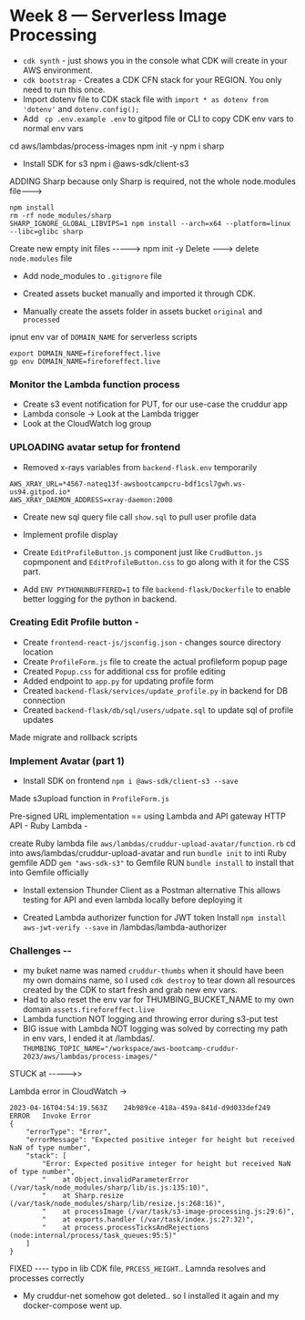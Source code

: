 # Week 8 — Serverless Image Processing

- `cdk synth` - just shows you in the console what CDK will create in your AWS environment.
- `cdk bootstrap` - Creates a CDK CFN stack for your REGION. You only need to run this once.
- Import dotenv file to CDK stack file with `import * as dotenv from 'dotenv'` and `dotenv.config();`
- Add ` cp .env.example .env` to gitpod file or CLI to copy CDK env vars to normal env vars

cd aws/lambdas/process-images
npm init -y
npm i sharp
- Install SDK for s3
npm i @aws-sdk/client-s3

ADDING Sharp because only Sharp is required, not the whole node.modules file--->
```
npm install
rm -rf node_modules/sharp
SHARP_IGNORE_GLOBAL_LIBVIPS=1 npm install --arch=x64 --platform=linux --libc=glibc sharp
```
Create new empty init files ----->
npm init -y
Delete --->
delete `node.modules` file



- Add node_modules to `.gitignore` file


- Created assets bucket manually and imported it through CDK.
- Manually create the assets folder in assets bucket `original` and `processed`

ipnut env var of `DOMAIN_NAME` for serverless scripts

```
export DOMAIN_NAME=fireforeffect.live
gp env DOMAIN_NAME=fireforeffect.live
```

### Monitor the Lambda function process
- Create s3 event notification for PUT, for our use-case the cruddur app
- Lambda console -> Look at the Lambda trigger
- Look at the CloudWatch log group


### UPLOADING avatar setup for frontend

- Removed x-rays variables from `backend-flask.env` temporarily
```
AWS_XRAY_URL=*4567-nateq13f-awsbootcampcru-bdf1csl7gwh.ws-us94.gitpod.io*
AWS_XRAY_DAEMON_ADDRESS=xray-daemon:2000
```

- Create new sql query file call `show.sql` to pull user profile data

- Implement profile display
- Create `EditProfileButton.js` component just like `CrudButton.js` copmponent
and `EditProfileButton.css` to go along with it for the CSS part.

- Add `ENV PYTHONUNBUFFERED=1`  to file `backend-flask/Dockerfile` to enable better logging for the python in backend.

### Creating  Edit Profile button -

- Create `frontend-react-js/jsconfig.json`  - changes source directory location
- Create `ProfileForm.js` file to create the actual profileform popup page
- Created `Popup.css` for additional css for profile editing
- Added endpoint to `app.py` for updating profile form
- Created `backend-flask/services/update_profile.py` in backend for DB connection
- Created `backend-flask/db/sql/users/udpate.sql` to update sql of profile updates

Made migrate and rollback scripts


### Implement Avatar (part 1)

- Install SDK on frontend
`npm i @aws-sdk/client-s3 --save`

Made s3upload function in `ProfileForm.js`


Pre-signed URL implementation == using Lambda and API gateway
HTTP API - 
Ruby Lambda -

create Ruby lambda file `aws/lambdas/cruddur-upload-avatar/function.rb`
cd into aws/lambdas/cruddur-upload-avatar and run `bundle init` to inti Ruby gemfile
ADD `gem "aws-sdk-s3"` to Gemfile
RUN `bundle install` to install that into Gemfile officially

- Install extension Thunder Client as a Postman alternative
This allows testing for API and even lambda locally before deploying it

- Created Lambda authorizer function for JWT token
Install `npm install aws-jwt-verify --save` in /lambdas/lambda-authorizer



### Challenges --
- my buket name was named `cruddur-thumbs` when it should have been my own domains name, so I used `cdk destroy` to tear down all resources created by the CDK to start fresh and grab new env vars.
- Had to also reset the env var for THUMBING_BUCKET_NAME to my own domain `assets.fireforeffect.live`
- Lambda function NOT logging and throwing error during s3-put test
- BIG issue with Lambda NOT logging was solved by correcting my path in env vars, I ended it at /lambdas/.
`THUMBING_TOPIC_NAME="/workspace/aws-bootcamp-cruddur-2023/aws/lambdas/process-images/"`

STUCK at ----->>

Lambda error in CloudWatch ->
```
2023-04-16T04:54:19.563Z	24b989ce-418a-459a-841d-d9d033def249	ERROR	Invoke Error 	
{
    "errorType": "Error",
    "errorMessage": "Expected positive integer for height but received NaN of type number",
    "stack": [
        "Error: Expected positive integer for height but received NaN of type number",
        "    at Object.invalidParameterError (/var/task/node_modules/sharp/lib/is.js:135:10)",
        "    at Sharp.resize (/var/task/node_modules/sharp/lib/resize.js:268:16)",
        "    at processImage (/var/task/s3-image-processing.js:29:6)",
        "    at exports.handler (/var/task/index.js:27:32)",
        "    at process.processTicksAndRejections (node:internal/process/task_queues:95:5)"
    ]
}
```

FIXED ---- typo in lib CDK file, `PRCESS_HEIGHT`.. Lamnda resolves and processes correctly

- My cruddur-net somehow got deleted.. so I installed it again and my docker-compose went up.
